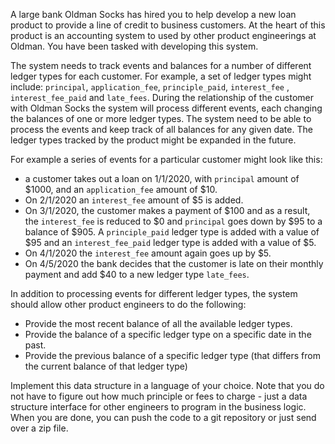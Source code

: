 A large bank Oldman Socks has hired you to help develop a new loan product to provide a line of credit to business customers. At the heart of this product is an accounting system to used by other product engineerings at Oldman. You have been tasked with developing this system.

The system needs to track events and balances for a number of different ledger types for each customer. For example, a set of ledger types might include: `principal`, `application_fee`, `principle_paid`, `interest_fee` , `interest_fee_paid` and `late_fees`. During the relationship of the customer with Oldman Socks the system will process different events, each changing the  balances of one or more ledger types. The system need to be able to process the events and keep track of all balances for any given date. The ledger types tracked by the product might be expanded in the future.

For example a series of events for a particular customer might look like this: 

- a customer takes out a loan on 1/1/2020, with `principal` amount of $1000, and an `application_fee` amount of $10.
- On 2/1/2020  an `interest_fee` amount of $5 is added.
- On 3/1/2020, the customer makes a payment of $100 and as a result, the `interest_fee` is reduced to $0 and `principal` goes down by $95 to a balance of $905. A `principle_paid` ledger type is added with a value of $95 and an `interest_fee_paid` ledger type is added with a value of $5.
- On 4/1/2020 the `interest_fee` amount again goes up by $5.
- On 4/5/2020 the bank decides that the customer is late on their monthly payment and add $40 to a new ledger type `late_fees`.

In addition to processing events for different ledger types, the system should allow other product engineers to do the following: 

- Provide the most recent balance of all the available ledger types.
- Provide the balance of a specific ledger type on a specific date in the past.
- Provide the previous balance of a specific ledger type (that differs from the current balance of that ledger type)

Implement this data structure in a language of your choice. Note that you do not have to figure out how much principle or fees to charge - just a data structure interface for other engineers to program in the business logic. When you are done, you can push the code to a git repository or just send over a zip file.

